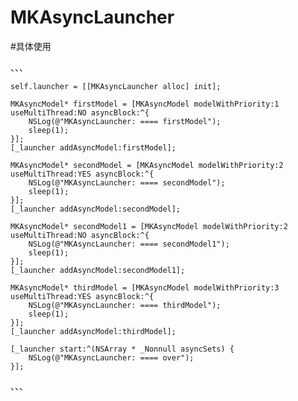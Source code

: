 # MKAsyncLauncher


#具体使用

、、、

    self.launcher = [[MKAsyncLauncher alloc] init];
    
    MKAsyncModel* firstModel = [MKAsyncModel modelWithPriority:1 useMultiThread:NO asyncBlock:^{
        NSLog(@"MKAsyncLauncher: ==== firstModel");
        sleep(1);
    }];
    [_launcher addAsyncModel:firstModel];
    
    MKAsyncModel* secondModel = [MKAsyncModel modelWithPriority:2 useMultiThread:YES asyncBlock:^{
        NSLog(@"MKAsyncLauncher: ==== secondModel");
        sleep(1);
    }];
    [_launcher addAsyncModel:secondModel];
    
    MKAsyncModel* secondModel1 = [MKAsyncModel modelWithPriority:2 useMultiThread:NO asyncBlock:^{
        NSLog(@"MKAsyncLauncher: ==== secondModel1");
        sleep(1);
    }];
    [_launcher addAsyncModel:secondModel1];
    
    MKAsyncModel* thirdModel = [MKAsyncModel modelWithPriority:3 useMultiThread:YES asyncBlock:^{
        NSLog(@"MKAsyncLauncher: ==== thirdModel");
        sleep(1);
    }];
    [_launcher addAsyncModel:thirdModel];
    
    [_launcher start:^(NSArray * _Nonnull asyncSets) {
        NSLog(@"MKAsyncLauncher: ==== over");
    }];
、、、
